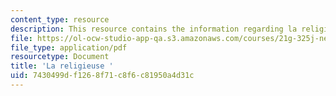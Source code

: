 ```yaml
---
content_type: resource
description: This resource contains the information regarding la religieuse.
file: https://ol-ocw-studio-app-qa.s3.amazonaws.com/courses/21g-325j-new-culture-of-gender-queer-france-fall-2011/7430499df1268f71c8f6c81950a4d31c_MIT21G_325JF11_Diderot.pdf
file_type: application/pdf
resourcetype: Document
title: 'La religieuse '
uid: 7430499d-f126-8f71-c8f6-c81950a4d31c
---
```

